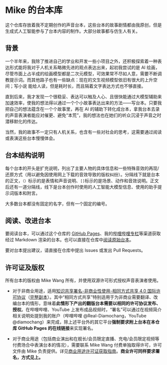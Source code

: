 # Mike 的台本库

这个仓库存放着我不定期创作的声音台本，这些台本的故事剧情都由我原创，但是生成式人工智能参与了台本内容的制作。大部分故事都与仿生人有关。

## 背景

一个半年来，我除了推进自己的学业和开发一些小项目之外，还积极探索着一种表达形式能将我对于人机关系略微先进的观点表达出来，起初我尝试的是 AI 绘画，尽管市面上占半成的绘画模型都是二次元模型，可效果常不尽如人意，需要不断调教提示词。而其他路子也有一些缺点：现在的文生视频模型依旧有很大的上升空间；写小说
能给人读，但是耗时长，而且隔着文字表达方式也不够直接。

直到后来，我才发现一个很稳妥、表达可以触及人心、且很快能通过大模型辅助来加速效率，使我的想法得以通过一个个小故事表达出来的方法——写台本。只要我把自己的想法蕴含在一个个故事里，再在 AI 的辅助下转化成台本，拿我台本去录的声音表演者能应对催更、避免“本荒”，我的想法也在她们的听众沉浸于声音之时潜移默化的传达。

当然，我的故事不一定只有人机关系，也含有一些对社会的思考，这需要通过阅读或表演这些台本慢慢体会。

## 台本结构说明

每个台本的开头是扩充说明，列出了主要人物的具体信息和一些特殊音效的再现/还原方式（用以避免因使用网上下载的音效导致的版权纠纷）。分隔线下就是台本的正文，`（）`标示的是表情和声音说明、`[]`标示的是场景、动作和音效说明。正文后还有一道分隔线，线下是台本创作时使用的人工智能大模型信息、使用的助手提示词版本和附言。

大多数台本都没有固定的名字，但有一个固定的编号。

## 阅读、改进台本

要阅读台本，可以通过这个仓库的 [GitHub Pages](https://audio-scripts.imdchs.rf.gd)、我的[哔哩哔哩专栏](https://space.bilibili.com/687416118/upload/opus)等渠道获取经过 Markdown 渲染的台本。也可以直接在仓库中[阅读原始台本](./_posts/)。

要对台本提出建议，请直接在仓库中提出 Issues 或发出 Pull Requests。

## 许可证及版权

所有台本的版权由 Mike Wang 所有，并使用双源许可形式授权声音表演者使用。

- 对于非商业用途，适用[知识共享署名-非商业性使用-相同方式共享 4.0 国际许可协议](https://creativecommons.org/licenses/by-nc-sa/4.0/)（[完整副本](LICENSE)）。其中“相同方式共享”特别适用于为非商业需要翻译、改编台本的情形，意味着**此情形下产出的翻版台本需要以相同的许可协议发布、授权**。在哔哩哔哩、YouTube 上发布成品视频时，“署名”可以通过在视频简介相关说明处提到我的账户（哔哩哔哩 @Real-Diamochang，YouTube @diamochang）来完成，除上述平台外的其它平台**强制要求附上台本在本仓库 GitHub Pages 的在线链接**来实现署名。

- 对于商业用途（包括商业演出和在舰长/会员限定直播、充电/会员限定视频等付费场合中表演台本的情况），需要联系 Mike Wang 付费单独取得许可，许可文件由 Mike 负责提供。详见[商业用途许可证获取指南](GUIDE_FOR_COMMERCIAL_USE.md)。**商业许可同样要求署名，方式见上。**